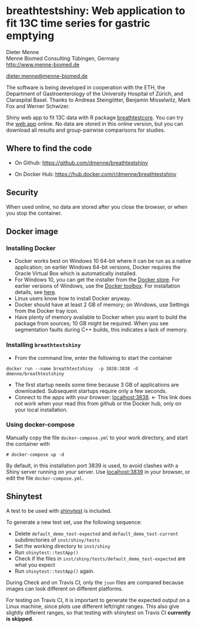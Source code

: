 breathtestshiny: Web application to fit 13C time series for gastric emptying
===========================================

Dieter Menne   
Menne Biomed Consulting Tübingen, Germany    
http://www.menne-biomed.de   

dieter.menne@menne-biomed.de 

The software is being developed in cooperation with the ETH, the Department of Gastroenterology of the University Hospital of Zürich, and Claraspital Basel. Thanks to Andreas Steingötter, Benjamin Misselwitz, Mark Fox and Werner Schwizer.

Shiny web app to fit 13C data with R package [breathtestcore](https://github.com/dmenne/breathtestcore). You can try the [web app](https://apps.menne-biomed.de/breathtestshiny/) online. No data are stored in this online version, but you can download all results and group-pairwise comparisons for studies.

## Where to find the code

- On Github: https://github.com/dmenne/breathtestshiny

- On Docker Hub: https://hub.docker.com/r/dmenne/breathtestshiny

## Security

When used online, no data are stored after you close the browser, or when you stop the container.

## Docker image

### Installing Docker 
- Docker works best on Windows 10 64-bit where it can be run as a native application;  on earlier Windows 64-bit versions, Docker requires the Oracle Virtual Box which is automatically installed. 
- For Windows 10, you can get the installer from the [Docker store](https://store.docker.com/editions/community/docker-ce-desktop-windows). For earlier versions of Windows, use the [Docker toolbox](https://www.docker.com/products/docker-toolbox). For installation details, see [here](https://docs.docker.com/docker-for-windows/install/).  
- Linux users know how to install Docker anyway. 
- Docker should have at least 2 GB of memory; on Windows, use Settings from the Docker tray icon. 
- Have plenty of memory available to Docker when you want to build the package from sources; 10 GB might be required. When you see segmentation faults during C++ builds, this indicates a lack of memory.

### Installing `breathtestshiny` 

- From the command line, enter the following to start the container

```
docker run --name breathtestshiny  -p 3838:3838 -d dmenne/breathtestshiny
```
- The first startup needs some time because 3 GB of applications are downloaded. Subsequent startups require only a few seconds.
- Connect to the apps with your browser: [localhost:3838](`localhost:3838`). <- This link does not work when your read this from github or the Docker hub, only on your local installation.

### Using docker-compose

Manually copy the file `docker-compose.yml` to your work directory, and start the container  with

`# docker-compose up -d` 

By default, in this installation port 3839 is used, to avoid clashes with a Shiny server running on your server.
Use [localhost:3839](`localhost:3839`) in your browser, or edit the file `docker-compose.yml`.

## Shinytest

A test to be used with [shinytest](https://github.com/rstudio/shinytest) is included.

To generate a new test set, use the following sequence:

* Delete `default_demo_test-expected` and `default_demo_test-current` subdirectories of `inst/shiny/tests`
* Set the working directory to `inst/shiny`
* Run `shinytest::testApp()`
* Check if the files in `inst/shiny/tests/default_demo_test-expected` are what you expect
* Run `shinytest::testApp()` again.

During Check and on Travis CI, only the `json` files are compared because images can look different on different platforms.

For testing on Travis CI, it is important to generate the expected output on a Linux machine, since plots use different left/right ranges. This also give slightly different ranges, so that testing with shinytest on Travis CI __currently is skipped__.



